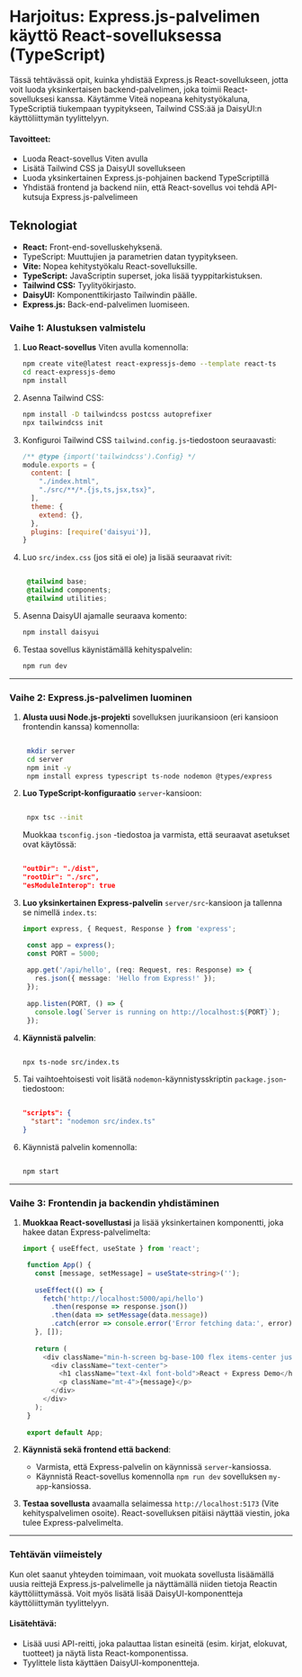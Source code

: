 # Harjoitus: Express.js-palvelimen käyttö React-sovelluksessa (TypeScript)


Tässä tehtävässä opit, kuinka yhdistää Express.js React-sovellukseen, jotta voit luoda yksinkertaisen backend-palvelimen, joka toimii React-sovelluksesi kanssa. Käytämme Viteä nopeana kehitystyökaluna, TypeScriptiä tiukempaan tyypitykseen, Tailwind CSS:ää ja DaisyUI:n käyttöliittymän tyylittelyyn.

#### Tavoitteet:

- Luoda React-sovellus Viten avulla
- Lisätä Tailwind CSS ja DaisyUI sovellukseen
- Luoda yksinkertainen Express.js-pohjainen backend TypeScriptillä
- Yhdistää frontend ja backend niin, että React-sovellus voi tehdä API-kutsuja Express.js-palvelimeen

## Teknologiat

- **React:** Front-end-sovelluskehyksenä.
- TypeScript: Muuttujien ja parametrien datan tyypitykseen.
- **Vite:** Nopea kehitystyökalu React-sovelluksille.
- **TypeScript:** JavaScriptin superset, joka lisää tyyppitarkistuksen.
- **Tailwind CSS:** Tyylityökirjasto.
- **DaisyUI:** Komponenttikirjasto Tailwindin päälle.
- **Express.js:** Back-end-palvelimen luomiseen.

### Vaihe 1: Alustuksen valmistelu

1. **Luo React-sovellus** Viten avulla komennolla:
   ```bash
   npm create vite@latest react-expressjs-demo --template react-ts
   cd react-expressjs-demo
   npm install
   ```

2. Asenna Tailwind CSS:
    ```bash
   npm install -D tailwindcss postcss autoprefixer 
   npx tailwindcss init
   ```
 
3. Konfiguroi Tailwind CSS `tailwind.config.js`-tiedostoon seuraavasti:
	```javascript
   	/** @type {import('tailwindcss').Config} */
	module.exports = {
	  content: [
	    "./index.html",
	    "./src/**/*.{js,ts,jsx,tsx}",
	  ],
	  theme: {
	    extend: {},
	  },
	  plugins: [require('daisyui')],
	}
   ```

4. Luo `src/index.css` (jos sitä ei ole) ja lisää seuraavat rivit:
   ```css
   
	@tailwind base;
	@tailwind components;
	@tailwind utilities;

   ```

5. Asenna DaisyUI ajamalle seuraava komento:
    ```bash
   npm install daisyui
   ```

6. Testaa sovellus käynistämällä kehityspalvelin:
    ```bash
   npm run dev
   ```

---

### Vaihe 2: Express.js-palvelimen luominen

1. **Alusta uusi Node.js-projekti** sovelluksen juurikansioon (eri kansioon frontendin kanssa) komennolla:
   ```bash
   
	mkdir server
	cd server
	npm init -y
	npm install express typescript ts-node nodemon @types/express
   
   ```
   
2. **Luo TypeScript-konfiguraatio** `server`-kansioon:
   ```bash
   
	npx tsc --init
   
   ```
   
   Muokkaa `tsconfig.json` -tiedostoa ja varmista, että seuraavat asetukset ovat käytössä:
   
	 ```json
  
   	"outDir": "./dist",
	"rootDir": "./src",
	"esModuleInterop": true
  
   ```

3. **Luo yksinkertainen Express-palvelin** `server/src`-kansioon ja tallenna se nimellä `index.ts`:
   ```typescript
   import express, { Request, Response } from 'express';

	const app = express();
	const PORT = 5000;
	
	app.get('/api/hello', (req: Request, res: Response) => {
	  res.json({ message: 'Hello from Express!' });
	});
	
	app.listen(PORT, () => {
	  console.log(`Server is running on http://localhost:${PORT}`);
	});

   ```
   
4. **Käynnistä palvelin**:
   ```bash
   
   npx ts-node src/index.ts
   
   ```
   
5. Tai vaihtoehtoisesti voit lisätä `nodemon`-käynnistysskriptin `package.json`-tiedostoon:
	```json
 
   	"scripts": {
	  "start": "nodemon src/index.ts"
	}

   ```
   
6. Käynnistä palvelin komennolla:
   ```bash
   
   npm start
   
   ```

---

### Vaihe 3: Frontendin ja backendin yhdistäminen

1. **Muokkaa React-sovellustasi** ja lisää yksinkertainen komponentti, joka hakee datan Express-palvelimelta:
   ```typescript
   import { useEffect, useState } from 'react';

	function App() {
	  const [message, setMessage] = useState<string>('');
	
	  useEffect(() => {
	    fetch('http://localhost:5000/api/hello')
	      .then(response => response.json())
	      .then(data => setMessage(data.message))
	      .catch(error => console.error('Error fetching data:', error));
	  }, []);
	
	  return (
	    <div className="min-h-screen bg-base-100 flex items-center justify-center">
	      <div className="text-center">
	        <h1 className="text-4xl font-bold">React + Express Demo</h1>
	        <p className="mt-4">{message}</p>
	      </div>
	    </div>
	  );
	}
	
	export default App;

   ```
   
2. **Käynnistä sekä frontend että backend**:
   - Varmista, että Express-palvelin on käynnissä `server`-kansiossa.
   - Käynnistä React-sovellus komennolla `npm run dev` sovelluksen `my-app`-kansiossa.

3. **Testaa sovellusta** avaamalla selaimessa `http://localhost:5173` (Vite kehityspalvelimen osoite). React-sovelluksen pitäisi näyttää viestin, joka tulee Express-palvelimelta.

---

### Tehtävän viimeistely

Kun olet saanut yhteyden toimimaan, voit muokata sovellusta lisäämällä uusia reittejä Express.js-palvelimelle ja näyttämällä niiden tietoja Reactin käyttöliittymässä. Voit myös lisätä lisää DaisyUI-komponentteja käyttöliittymän tyylittelyyn.

#### Lisätehtävä:

- Lisää uusi API-reitti, joka palauttaa listan esineitä (esim. kirjat, elokuvat, tuotteet) ja näytä lista React-komponentissa.
- Tyylittele lista käyttäen DaisyUI-komponentteja.
